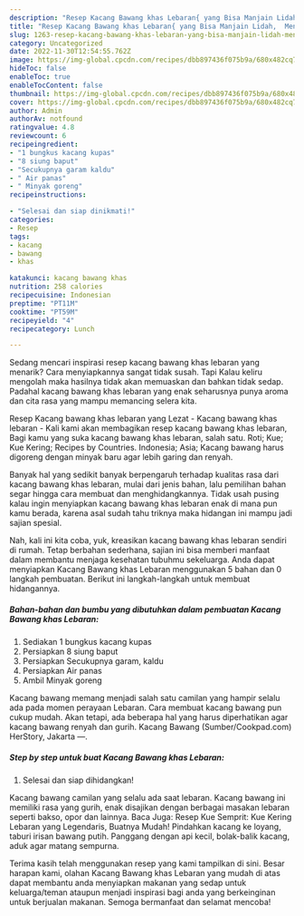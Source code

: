 ```yaml
---
description: "Resep Kacang Bawang khas Lebaran{ yang Bisa Manjain Lidah,  Menu Buat lebaran"
title: "Resep Kacang Bawang khas Lebaran{ yang Bisa Manjain Lidah,  Menu Buat lebaran"
slug: 1263-resep-kacang-bawang-khas-lebaran-yang-bisa-manjain-lidah-menu-buat-lebaran
category: Uncategorized
date: 2022-11-30T12:54:55.762Z
image: https://img-global.cpcdn.com/recipes/dbb897436f075b9a/680x482cq70/kacang-bawang-khas-lebaran-foto-resep-utama.jpg
hideToc: false
enableToc: true
enableTocContent: false
thumbnail: https://img-global.cpcdn.com/recipes/dbb897436f075b9a/680x482cq70/kacang-bawang-khas-lebaran-foto-resep-utama.jpg
cover: https://img-global.cpcdn.com/recipes/dbb897436f075b9a/680x482cq70/kacang-bawang-khas-lebaran-foto-resep-utama.jpg
author: Admin
authorAv: notfound
ratingvalue: 4.8
reviewcount: 6
recipeingredient:
- "1 bungkus kacang kupas"
- "8 siung baput"
- "Secukupnya garam kaldu"
- " Air panas"
- " Minyak goreng"
recipeinstructions:

- "Selesai dan siap dinikmati!"
categories:
- Resep
tags:
- kacang
- bawang
- khas

katakunci: kacang bawang khas 
nutrition: 258 calories
recipecuisine: Indonesian
preptime: "PT11M"
cooktime: "PT59M"
recipeyield: "4"
recipecategory: Lunch

---
```



Sedang mencari inspirasi resep kacang bawang khas lebaran yang menarik? Cara menyiapkannya sangat tidak susah. Tapi Kalau keliru mengolah maka hasilnya tidak akan memuaskan dan bahkan tidak sedap. Padahal kacang bawang khas lebaran yang enak seharusnya punya aroma dan cita rasa yang mampu memancing selera kita.


Resep Kacang bawang khas lebaran yang Lezat - Kacang bawang khas lebaran - Kali kami akan membagikan resep kacang bawang khas lebaran, Bagi kamu yang suka kacang bawang khas lebaran, salah satu. Roti; Kue; Kue Kering; Recipes by Countries. Indonesia; Asia; Kacang bawang harus digoreng dengan minyak baru agar lebih garing dan renyah.

Banyak hal yang sedikit banyak berpengaruh terhadap kualitas rasa dari kacang bawang khas lebaran, mulai dari jenis bahan, lalu pemilihan bahan segar hingga cara membuat dan menghidangkannya. Tidak usah pusing kalau ingin menyiapkan kacang bawang khas lebaran enak di mana pun kamu berada, karena asal sudah tahu triknya maka hidangan ini mampu jadi sajian spesial.


Nah, kali ini kita coba, yuk, kreasikan kacang bawang khas lebaran sendiri di rumah. Tetap berbahan sederhana, sajian ini bisa memberi manfaat dalam membantu menjaga kesehatan tubuhmu sekeluarga. Anda dapat menyiapkan Kacang Bawang khas Lebaran menggunakan 5 bahan dan 0 langkah pembuatan. Berikut ini langkah-langkah untuk membuat hidangannya.

<!--inarticleads1-->

##### Bahan-bahan dan bumbu yang dibutuhkan dalam pembuatan Kacang Bawang khas Lebaran:

1. Sediakan 1 bungkus kacang kupas
1. Persiapkan 8 siung baput
1. Persiapkan Secukupnya garam, kaldu
1. Persiapkan  Air panas
1. Ambil  Minyak goreng


Kacang bawang memang menjadi salah satu camilan yang hampir selalu ada pada momen perayaan Lebaran. Cara membuat kacang bawang pun cukup mudah. Akan tetapi, ada beberapa hal yang harus diperhatikan agar kacang bawang renyah dan gurih. Kacang Bawang (Sumber/Cookpad.com) HerStory, Jakarta —. 

<!--inarticleads2-->

##### Step by step untuk buat Kacang Bawang khas Lebaran:


1. Selesai dan siap dihidangkan!

Kacang bawang camilan yang selalu ada saat lebaran. Kacang bawang ini memiliki rasa yang gurih, enak disajikan dengan berbagai masakan lebaran seperti bakso, opor dan lainnya. Baca Juga: Resep Kue Semprit: Kue Kering Lebaran yang Legendaris, Buatnya Mudah! Pindahkan kacang ke loyang, taburi irisan bawang putih. Panggang dengan api kecil, bolak-balik kacang, aduk agar matang sempurna. 

Terima kasih telah menggunakan resep yang kami tampilkan di sini. Besar harapan kami, olahan Kacang Bawang khas Lebaran yang mudah di atas dapat membantu anda menyiapkan makanan yang sedap untuk keluarga/teman ataupun menjadi inspirasi bagi anda yang berkeinginan untuk berjualan makanan. Semoga bermanfaat dan selamat mencoba!
